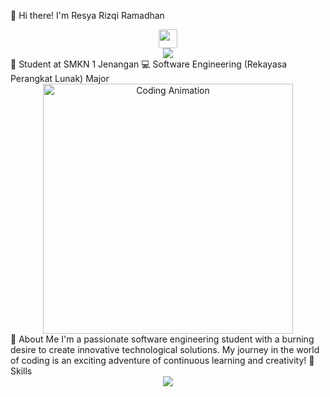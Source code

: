 👋 Hi there! I'm Resya Rizqi Ramadhan
<!-- Animated Wave Hand -->
<div align="center">
  <img src="https://media.giphy.com/media/hvRJCLFzcasrR4ia7z/giphy.gif" width="30px"/>
</div>
<!-- Typing Animation -->
<div align="center">
  <img src="https://readme-typing-svg.herokuapp.com?color=36BCF7FF&center=true&vCenter=true&lines=Software+Engineering+Student;Web+Developer;Tech+Enthusiast" />
</div>
🏫 Student at SMKN 1 Jenangan
💻 Software Engineering (Rekayasa Perangkat Lunak) Major
<!-- Animated Intro -->
<div align="center">
  <img src="https://media.giphy.com/media/qgQUggAC3Pfv687qPC/giphy.gif" width="400" alt="Coding Animation"/>
</div>
🚀 About Me
I'm a passionate software engineering student with a burning desire to create innovative technological solutions. My journey in the world of coding is an exciting adventure of continuous learning and creativity!
🌟 Skills
<!-- Skill Icons with Animations -->
<div align="center">
  <img src="https://skillicons.dev/icons?i=python,java,javascript,html,css,react,nodejs,git,vscode" />
</div>
